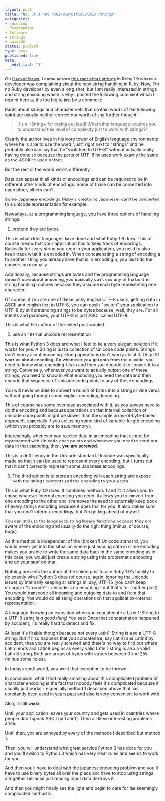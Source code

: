 ```yaml
---
layout: post
title: "No. It's not \xC2\xABjust\xC2\xBB strings"
categories:
- encoding
- Programming
- Software
- strings
- unicode
status: publish
type: post
published: true
meta:
  _edit_last: "1"
---
```

On <a href="http://news.ycombinator.com/item?id=1162122">Hacker News</a>, I came across <a href="http://github.com/candlerb/string19/raw/47b0cba0a2047eca0612b4e24a540f011cf2cac3/soapbox.rb">this rant about strings</a> in Ruby 1.9 where a developer was complaining about the new string handling in Ruby. Now, I'm no Ruby developer by even a long shot, but I am really interested in strings and string encoding which is why I posted the following comment which I reprint here as it's too big to just be a comment:

Rants about strings and character sets that contain words of the following spirit are usually neither correct nor worth of any further thought:
<blockquote>It's a +String+ for crying out loud!  What other language requires you to understand this
level of complexity just to work with strings?!</blockquote>
Clearly the author lives in his ivory tower of English language environments where he is able to use the word "just" right next to "strings" and he probably also can say that he "switched to UTF-8" without actually really having done so because the parts of UTF-8 he uses work exactly the same as the ASCII he used before.

But the rest of the world works differently.

Data can appear in all kinds of encodings and can be required to be in different other kinds of encodings. Some of those can be converted into each other, others can't.

Some Japanese encodings (Ruby's creator is Japanese) can't be converted to a unicode representation for example.

Nowadays, as a programming language, you have three options of handling strings:

1) pretend they are bytes.

This is what older languages have done and what Ruby 1.8 does. This of course means that your application has to keep track of encodings. Basically for every string you keep in your application, you need to also keep track what it is encoded in. When concatenating a string of encoding a to another string you already have that is in encoding b, you must do the conversion manually.

Additionally, because strings are bytes and the programming language doesn't care about encoding, you basically can't use any of the built-in string handling routines because they assume each byte representing one character.

Of course, if you are one of these lucky english UTF-8 users, getting data in ASCII and english text in UTF-8, you can easily "switch" your application to UTF-8 by still pretending strings to be bytes because, well, they are. For all intents and purposes, your UTF-8 is just ASCII called UTF-8.

This is what the author of the linked post wanted.

2) use an internal unicode representation

This is what Python 3 does and what I feel to be a very elegant solution if it works for you: A String is just a collection of Unicode code points. Strings don't worry about encoding. String operations don't worry about it. Only I/O worries about encoding. So whenever you get data from the outside, you need to know what encoding it is in and then you decode it to convert it to a string. Conversely, whenever you want to actually output one of these strings, you need to know in what encoding you need the data and then encode that sequence of Unicode code points to any of these encodings.

You will never be able to convert a bunch of bytes into a string or vice versa without going through some explicit encoding/decoding.

This of course has some overhead associated with it, as you always have to do the encoding and because operations on that internal collection of unicode code points might be slower than the simple array-of-byte-based approach, especially if you are using some kind of variable-length encoding (which you probably are to save memory).

Interestingly, whenever you receive data in an encoding that cannot be represented with Unicode code points and whenever you need to send out data in that encoding, then, <strong>you are screwed</strong>.

This is a defficiency in the Unicode standard. Unicode was specifically made so that it can be used to represent every encoding, but it turns out that it can't correctly represent some Japanese encodings.

3) The third option is to store an encoding with each string and expose both the strings contents and the encoding to your users

This is what Ruby 1.9 does. It combines methods 1 and 2: It allows you to chose whatever internal encoding you need, it allows you to convert from one encoding to the other and it removes the need to externally keep book of every strings encoding because it does that for you. It also makes sure that you don't intermix encodings, but I'm getting ahead of myself.

You can still use the languages string library functions because they are aware of the encoding and usually do the right thing (minus, of course, bugs)

As this method is independent of the (broken?) Unicode standard, you would never get into the situation where just reading data in some encoding makes you unable to write the same data back in the same encoding as in this case, you would just create a string using this problematic encoding and do your stuff on that.

Nothing prevents the author of the linked post to use Ruby 1.9's facility to do exactly what Python 3 does (of course, again, ignoring the Unicode issue) by internally keeping all strings in, say, UTF-16 (you can't keep strings in "Unicode" - Unicode is no encoding - but that's for another post). You would transcode all incoming and outgoing data to and from that encoding. You would do all string operations on that application-internal representation.

A language throwing an exception when you concatenate a Latin 1-String to a UTF-8 string is <em>a good thing</em>! You see: Once that concatenation happened by accident, it's really hard to detect and fix.

At least it's fixable though because not every Latin1-String is also a UTF-8 string. But if it so happens that you concatenate, say Latin1 and Latin8 by accident, then you are really screwed and there's no way to find out where Latin1 ends and Latin8 begins as every valid Latin 1 string is also a valid Latin 8 string. Both are arrays of bytes with values between 0 and 255 (minus some holes).

In todays small world, you <em>want</em> that exception to be thrown.

In conclusion, what I find really amazing about this complicated problem of character encoding is the fact that nobody feels it's complicated because it usually just works - especially method 1 described above that has constantly been used in years past and also is very convenient to work with.

<span style="color: #000000;">Also, it still works.

Until your application leaves your country and gets used in countries where people don't speak ASCII (or Latin1). Then all these interesting problems arise.

Until then, you are annoyed by every of the methods I described but method 1.

Then, you will understand what great service Python 3 has done for you and you'll switch to Python 3 which has very clear rules and seems to work for you.

And then you'll have to deal with the japanese encoding problem and you'll have to use binary bytes all over the place and have to stop using strings altogether because just reading input data destroys it.

And then you might finally see the light and begin to care for the seemingly complicated method 3.

</span>
